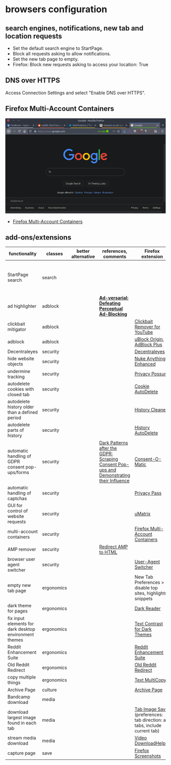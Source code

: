 # browsers configuration

## search engines, notifications, new tab and location requests

- Set the default search engine to StartPage.
- Block all requests asking to allow notifications.
- Set the new tab page to empty.
- Firefox: Block new requests asking to access your location: True

## DNS over HTTPS

Access Connection Settings and select "Enable DNS over HTTPS".

## Firefox Multi-Account Containers

![](2020-01-28T2349Z.png)

- [Firefox Multi-Account Containers](https://addons.mozilla.org/en-US/firefox/addon/multi-account-containers)

## add-ons/extensions

|**functionality**                                     |**classes**           |**better alternative**                                                                          |**references, comments**                                                                                                                  |**Firefox extension**                                                                                                                                                                                                           |**Chromium extension**                                                                                                                                                                                                                                                            |
|------------------------------------------------------|----------------------|------------------------------------------------------------------------------------------------|------------------------------------------------------------------------------------------------------------------------------------------|--------------------------------------------------------------------------------------------------------------------------------------------------------------------------------------------------------------------------------|----------------------------------------------------------------------------------------------------------------------------------------------------------------------------------------------------------------------------------------------------------------------------------|
|StartPage search                                      |search                |                                                                                                |                                                                                                                                          |                                                                                                                                                                                                                                |Add search engine: www.startpage.com, keyword: startpage, search engine: URL with `%s` in place of query: `https://startpage.com/do/search?q=%s`                                                                                                                                  |
|ad highlighter                                        |adblock               |                                                                                                |[**Ad-versarial: Defeating Perceptual Ad-Blocking**](https://arxiv.org/pdf/1811.03194.pdf)                                                |                                                                                                                                                                                                                                |[Perceptual Ad Highlighter](https://github.com/citp/ad-blocking/tree/master/perceptual-adblocker)                                                                                                                                                                                 |
|clickbait mitigator                                   |adblock               |                                                                                                |                                                                                                                                          |[Clickbait Remover for YouTube](https://addons.mozilla.org/en-US/firefox/addon/clickbait-remover-for-youtube)                                                                                                                   |[Clickbait Remover for YouTube](https://chromewebstore.google.com/detail/clickbait-remover-for-you/omoinegiohhgbikclijaniebjpkeopip)                                                                                                                                              |
|adblock                                               |adblock               |                                                                                                |                                                                                                                                          |[uBlock Origin](https://addons.mozilla.org/en-US/firefox/addon/ublock-origin), [AdBlock Plus](https://addons.mozilla.org/en-US/firefox/addon/adblock-plus)                                                                      |[uBlock Origin](https://chrome.google.com/webstore/detail/ublock-origi/cjpalhdlnbpafiamejdnhcphjbkeiagm), [AdBlock](https://chrome.google.com/webstore/detail/adblock/gighmmpiobklfepjocnamgkkbiglidom)                                                                           |
|Decentraleyes                                         |security              |                                                                                                |                                                                                                                                          |[Decentraleyes](https://addons.mozilla.org/en-US/firefox/addon/decentraleyes)                                                                                                                                                   |[Decentraleyes](https://chrome.google.com/webstore/detail/decentraleyes/ldpochfccmkkmhdbclfhpagapcfdljkj)                                                                                                                                                                         |
|hide website objects                                  |security              |                                                                                                |                                                                                                                                          |[Nuke Anything Enhanced](https://addons.mozilla.org/en-US/firefox/addon/nuke-anything-enhanced)                                                                                                                                 |                                                                                                                                                                                                                                                                                  |
|undermine tracking                                    |security              |                                                                                                |                                                                                                                                          |[Privacy Possum](https://addons.mozilla.org/en-US/firefox/addon/privacy-possum/)                                                                                                                                                |                                                                                                                                                                                                                                                                                  |
|autodelete cookies with closed tab                    |security              |                                                                                                |                                                                                                                                          |[Cookie AutoDelete](https://addons.mozilla.org/en-US/firefox/addon/cookie-autodelete)                                                                                                                                           |                                                                                                                                                                                                                                                                                  |
|autodelete history older than a defined period        |security              |                                                                                                |                                                                                                                                          |[History Cleaner](https://addons.mozilla.org/en-GB/firefox/addon/history-cleaner)                                                                                                                                               |                                                                                                                                                                                                                                                                                  |
|autodelete parts of history                           |security              |                                                                                                |                                                                                                                                          |[History AutoDelete](https://addons.mozilla.org/en-US/firefox/addon/history-autodelete)                                                                                                                                         |                                                                                                                                                                                                                                                                                  |
|automatic handling of GDPR consent pop-ups/forms      |security              |                                                                                                |[Dark Patterns after the GDPR: Scraping Consent Pop-ups and Demonstrating their Influence](https://dl.acm.org/doi/10.1145/3313831.3376321)|[Consent-O-Matic](https://addons.mozilla.org/en-US/firefox/addon/consent-o-matic)                                                                                                                                               |[Consent-O-Matic](https://chrome.google.com/webstore/detail/consent-o-matic/mdjildafknihdffpkfmmpnpoiajfjnjd)                                                                                                                                                                     |
|automatic handling of captchas                        |security              |                                                                                                |                                                                                                                                          |[Privacy Pass](https://addons.mozilla.org/en-US/firefox/addon/privacy-pass)                                                                                                                                                     |[Privacy Pass](https://chrome.google.com/webstore/detail/privacy-pass/ajhmfdgkijocedmfjonnpjfojldioehi)                                                                                                                                                                           |
|GUI for control of website requests                   |security              |                                                                                                |                                                                                                                                          |[uMatrix](https://addons.mozilla.org/en-US/firefox/addon/umatrix)                                                                                                                                                               |[uMatrix](https://chrome.google.com/webstore/detail/umatrix/ogfcmafjalglgifnmanfmnieipoejdcf)                                                                                                                                                                                     |
|multi-account containers                              |security              |                                                                                                |                                                                                                                                          |[Firefox Multi-Account Containers](https://addons.mozilla.org/en-US/firefox/addon/multi-account-containers)                                                                                                                     |                                                                                                                                                                                                                                                                                  |
|AMP remover                                           |security              |                                                                                                |[Redirect AMP to HTML](https://addons.mozilla.org/en-US/firefox/addon/amp2html)                                                           |                                                                                                                                                                                                                                |                                                                                                                                                                                                                                                                                  |
|browser user agent switcher                           |security              |                                                                                                |                                                                                                                                          |[User-Agent Switcher](https://addons.mozilla.org/en-US/firefox/addon/uaswitcher)                                                                                                                                                |                                                                                                                                                                                                                                                                                  |
|empty new tab page                                    |ergonomics            |                                                                                                |                                                                                                                                          |New Tab Preferences > disable top sites, highlights, snippets                                                                                                                                                                   |[Empty New Tab Page](https://chrome.google.com/webstore/detail/empty-new-tab-page/dpjamkmjmigaoobjbekmfgabipmfilij)                                                                                                                                                               |
|dark theme for pages                                  |ergonomics            |                                                                                                |                                                                                                                                          |[Dark Reader](https://addons.mozilla.org/en-US/firefox/addon/darkreader)                                                                                                                                                        |[DarkReader](https://chrome.google.com/webstore/detail/dark-reader/eimadpbcbfnmbkopoojfekhnkhdbieeh)                                                                                                                                                                              |
|fix input elements for dark desktop environment themes|ergonomics            |                                                                                                |                                                                                                                                          |[Text Contrast for Dark Themes](https://addons.mozilla.org/en-US/firefox/addon/text-contrast-for-dark-themes/)                                                                                                                  |                                                                                                                                                                                                                                                                                  |
|Reddit Enhancement Suite                              |ergonomics            |                                                                                                |                                                                                                                                          |[Reddit Enhancement Suite](https://addons.mozilla.org/en-US/firefox/addon/reddit-enhancement-suite)                                                                                                                             |[Reddit Enhancement Suite](https://chrome.google.com/webstore/detail/reddit-enhancement-suite/kbmfpngjjgdllneeigpgjifpgocmfgmb)                                                                                                                                                   |
|Old Reddit Redirect                                   |ergonomics            |                                                                                                |                                                                                                                                          |[Old Reddit Redirect](https://addons.mozilla.org/en-GB/firefox/addon/old-reddit-redirect)                                                                                                                                       |[Old Reddit Redirect](https://chrome.google.com/webstore/detail/old-reddit-redirect/dneaehbmnbhcippjikoajpoabadpodje)                                                                                                                                                             |
|copy multiple things                                  |ergonomics            |                                                                                                |                                                                                                                                          |[Text MultiCopy](https://addons.mozilla.org/en-US/firefox/addon/text-multicopy)                                                                                                                                                 |                                                                                                                                                                                                                                                                                  |
|Archive Page                                          |culture               |                                                                                                |                                                                                                                                          |[Archive Page](https://addons.mozilla.org/en-US/firefox/addon/archive-page)                                                                                                                                                     |                                                                                                                                                                                                                                                                                  |
|Bandcamp download                                     |media                 |                                                                                                |                                                                                                                                          |                                                                                                                                                                                                                                |[Bandcamp Downloader](https://chrome.google.com/webstore/detail/bandcamp-downloader/nmoobgpmablfmgchfjnhkbloaobiogeh)                                                                                                                                                             |
|download largest image found in each tab              |media                 |                                                                                                |                                                                                                                                          |[Tab Image Saver](https://addons.mozilla.org/en-US/firefox/addon/tab-image-saver) (preferences: tab direction: all tabs, include current tab)                                                                                   |                                                                                                                                                                                                                                                                                  |
|stream media download                                 |media                 |                                                                                                |                                                                                                                                          |[Video DownloadHelper](https://addons.mozilla.org/en-US/firefox/addon/video-downloadhelper)                                                                                                                                     |                                                                                                                                                                                                                                                                                  |
|capture page                                          |save                  |                                                                                                |                                                                                                                                          |[Firefox Screenshots](https://screenshots.firefox.com)                                                                                                                                                                          |                                                                                                                                                                                                                                                                                  |
